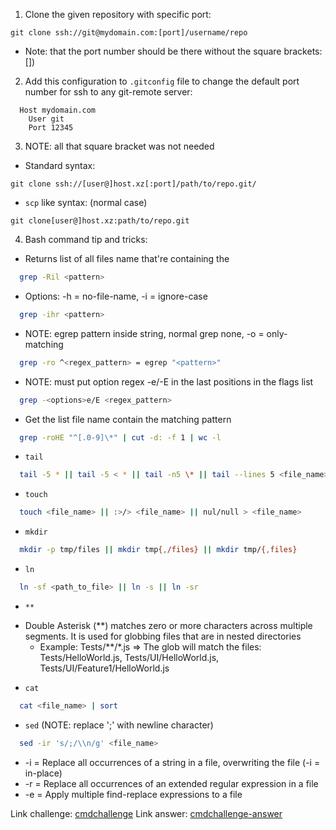 1. Clone the given repository with specific port:

```git
git clone ssh://git@mydomain.com:[port]/username/repo
```

- Note: that the port number should be there without the square brackets: [])

2. Add this configuration to `.gitconfig` file to change the default port number for ssh to any git-remote server:

```gitconfig
  Host mydomain.com
    User git
    Port 12345
```

3. NOTE: all that square bracket was not needed

- Standard syntax:

```git
git clone ssh://[user@]host.xz[:port]/path/to/repo.git/
```

- `scp` like syntax: (normal case)

```git
git clone[user@]host.xz:path/to/repo.git
```

4. Bash command tip and tricks:

- Returns list of all files name that're containing the <pattern>

```bash
  grep -Ril <pattern>
```

- Options: -h = no-file-name, -i = ignore-case

```bash
  grep -ihr <pattern>
```

- NOTE: egrep pattern inside string, normal grep none, -o = only-matching

```bash
  grep -ro ^<regex_pattern> = egrep "<pattern>"
```

- NOTE: must put option regex -e/-E in the last positions in the flags list

```bash
  grep -<options>e/E <regex_pattern>
```

- Get the list file name contain the matching pattern

```bash
  grep -roHE "^[.0-9]\*" | cut -d: -f 1 | wc -l
```

- `tail`

```bash
  tail -5 * || tail -5 < * || tail -n5 \* || tail --lines 5 <file_name>
```

- `touch`

```bash
  touch <file_name> || :>/> <file_name> || nul/null > <file_name>
```

- `mkdir`

```bash
  mkdir -p tmp/files || mkdir tmp{,/files} || mkdir tmp/{,files}
```

- `ln`

```bash
  ln -sf <path_to_file> || ln -s || ln -sr
```

- `**`

* Double Asterisk (\*\*) matches zero or more characters across multiple segments. It is used for globbing files that are in nested directories
  - Example: Tests/\*\*/\*.js => The glob will match the files: Tests/HelloWorld.js, Tests/UI/HelloWorld.js, Tests/UI/Feature1/HelloWorld.js

- `cat`

```bash
  cat <file_name> | sort
```

- `sed` (NOTE: replace ';' with newline character)

```bash
  sed -ir 's/;/\\n/g' <file_name>
```

- -i = Replace all occurrences of a string in a file, overwriting the file (-i = in-place)
- -r = Replace all occurrences of an extended regular expression in a file
- -e = Apply multiple find-replace expressions to a file

Link challenge: [cmdchallenge](https://cmdchallenge.com/)
Link answer: [cmdchallenge-answer](https://github.com/HyperSine/cmdchallenge.com)
